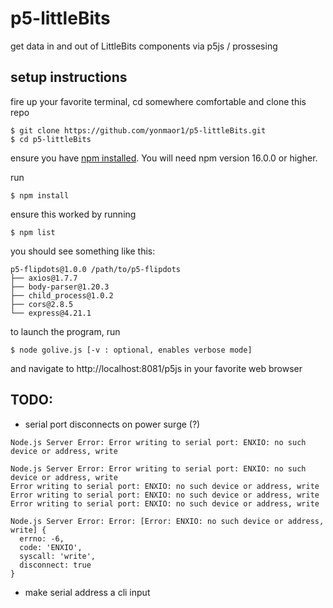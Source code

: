 # p5-littleBits
get data in and out of LittleBits components via p5js / prossesing

## setup instructions
fire up your favorite terminal, cd somewhere comfortable and clone this repo
```
$ git clone https://github.com/yonmaor1/p5-littleBits.git
$ cd p5-littleBits
```

ensure you have [npm installed](https://docs.npmjs.com/downloading-and-installing-node-js-and-npm). You will need npm version 16.0.0 or higher.

run
```
$ npm install
```

ensure this worked by running
```
$ npm list
```

you should see something like this:
```
p5-flipdots@1.0.0 /path/to/p5-flipdots
├── axios@1.7.7
├── body-parser@1.20.3
├── child_process@1.0.2
├── cors@2.8.5
└── express@4.21.1
```

to launch the program, run
```
$ node golive.js [-v : optional, enables verbose mode]
``` 

and navigate to http://localhost:8081/p5js in your favorite web browser

## TODO:

- serial port disconnects on power surge (?)
```
Node.js Server Error: Error writing to serial port: ENXIO: no such device or address, write

Node.js Server Error: Error writing to serial port: ENXIO: no such device or address, write
Error writing to serial port: ENXIO: no such device or address, write
Error writing to serial port: ENXIO: no such device or address, write
Error writing to serial port: ENXIO: no such device or address, write

Node.js Server Error: Error: [Error: ENXIO: no such device or address, write] {
  errno: -6,
  code: 'ENXIO',
  syscall: 'write',
  disconnect: true
}

```

- make serial address a cli input
